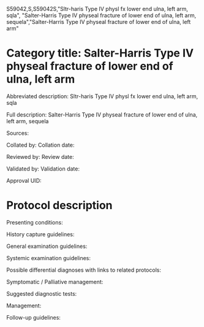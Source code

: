 S59042,S,S59042S,"Sltr-haris Type IV physl fx lower end ulna, left arm, sqla", "Salter-Harris Type IV physeal fracture of lower end of ulna, left arm, sequela","Salter-Harris Type IV physeal fracture of lower end of ulna, left arm"
# Category title: Salter-Harris Type IV physeal fracture of lower end of ulna, left arm

Abbreviated description: Sltr-haris Type IV physl fx lower end ulna, left arm, sqla

Full description: Salter-Harris Type IV physeal fracture of lower end of ulna, left arm, sequela

Sources:

Collated by:
Collation date:

Reviewed by:
Review date:

Validated by:
Validation date:

Approval UID:

# Protocol description

Presenting conditions:

History capture guidelines:

General examination guidelines:

Systemic examination guidelines:

Possible differential diagnoses with links to related protocols:

Symptomatic / Palliative management:

Suggested diagnostic tests:

Management:

Follow-up guidelines:
